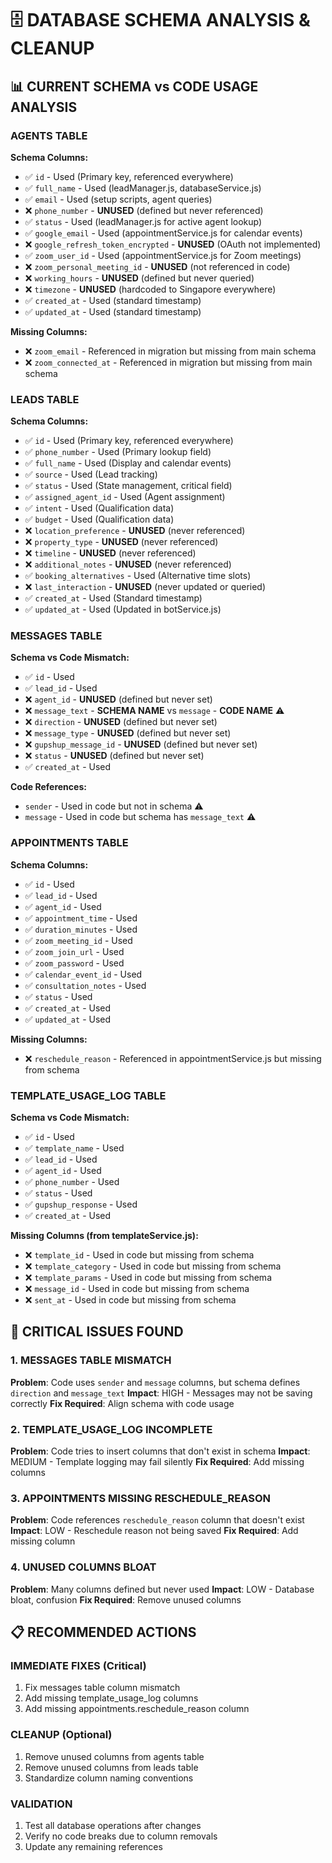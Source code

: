 # 🗄️ DATABASE SCHEMA ANALYSIS & CLEANUP

## 📊 CURRENT SCHEMA vs CODE USAGE ANALYSIS

### **AGENTS TABLE**
**Schema Columns:**
- ✅ `id` - Used (Primary key, referenced everywhere)
- ✅ `full_name` - Used (leadManager.js, databaseService.js)
- ✅ `email` - Used (setup scripts, agent queries)
- ❌ `phone_number` - **UNUSED** (defined but never referenced)
- ✅ `status` - Used (leadManager.js for active agent lookup)
- ✅ `google_email` - Used (appointmentService.js for calendar events)
- ❌ `google_refresh_token_encrypted` - **UNUSED** (OAuth not implemented)
- ✅ `zoom_user_id` - Used (appointmentService.js for Zoom meetings)
- ❌ `zoom_personal_meeting_id` - **UNUSED** (not referenced in code)
- ❌ `working_hours` - **UNUSED** (defined but never queried)
- ❌ `timezone` - **UNUSED** (hardcoded to Singapore everywhere)
- ✅ `created_at` - Used (standard timestamp)
- ✅ `updated_at` - Used (standard timestamp)

**Missing Columns:**
- ❌ `zoom_email` - Referenced in migration but missing from main schema
- ❌ `zoom_connected_at` - Referenced in migration but missing from main schema

### **LEADS TABLE**
**Schema Columns:**
- ✅ `id` - Used (Primary key, referenced everywhere)
- ✅ `phone_number` - Used (Primary lookup field)
- ✅ `full_name` - Used (Display and calendar events)
- ✅ `source` - Used (Lead tracking)
- ✅ `status` - Used (State management, critical field)
- ✅ `assigned_agent_id` - Used (Agent assignment)
- ✅ `intent` - Used (Qualification data)
- ✅ `budget` - Used (Qualification data)
- ❌ `location_preference` - **UNUSED** (never referenced)
- ❌ `property_type` - **UNUSED** (never referenced)
- ❌ `timeline` - **UNUSED** (never referenced)
- ❌ `additional_notes` - **UNUSED** (never referenced)
- ✅ `booking_alternatives` - Used (Alternative time slots)
- ❌ `last_interaction` - **UNUSED** (never updated or queried)
- ✅ `created_at` - Used (Standard timestamp)
- ✅ `updated_at` - Used (Updated in botService.js)

### **MESSAGES TABLE**
**Schema vs Code Mismatch:**
- ✅ `id` - Used
- ✅ `lead_id` - Used
- ❌ `agent_id` - **UNUSED** (defined but never set)
- ❌ `message_text` - **SCHEMA NAME** vs `message` - **CODE NAME** ⚠️
- ❌ `direction` - **UNUSED** (defined but never set)
- ❌ `message_type` - **UNUSED** (defined but never set)
- ❌ `gupshup_message_id` - **UNUSED** (defined but never set)
- ❌ `status` - **UNUSED** (defined but never set)
- ✅ `created_at` - Used

**Code References:**
- `sender` - Used in code but not in schema ⚠️
- `message` - Used in code but schema has `message_text` ⚠️

### **APPOINTMENTS TABLE**
**Schema Columns:**
- ✅ `id` - Used
- ✅ `lead_id` - Used
- ✅ `agent_id` - Used
- ✅ `appointment_time` - Used
- ✅ `duration_minutes` - Used
- ✅ `zoom_meeting_id` - Used
- ✅ `zoom_join_url` - Used
- ✅ `zoom_password` - Used
- ✅ `calendar_event_id` - Used
- ✅ `consultation_notes` - Used
- ✅ `status` - Used
- ✅ `created_at` - Used
- ✅ `updated_at` - Used

**Missing Columns:**
- ❌ `reschedule_reason` - Referenced in appointmentService.js but missing from schema

### **TEMPLATE_USAGE_LOG TABLE**
**Schema vs Code Mismatch:**
- ✅ `id` - Used
- ✅ `template_name` - Used
- ✅ `lead_id` - Used
- ✅ `agent_id` - Used
- ✅ `phone_number` - Used
- ✅ `status` - Used
- ✅ `gupshup_response` - Used
- ✅ `created_at` - Used

**Missing Columns (from templateService.js):**
- ❌ `template_id` - Used in code but missing from schema
- ❌ `template_category` - Used in code but missing from schema
- ❌ `template_params` - Used in code but missing from schema
- ❌ `message_id` - Used in code but missing from schema
- ❌ `sent_at` - Used in code but missing from schema

## 🚨 CRITICAL ISSUES FOUND

### **1. MESSAGES TABLE MISMATCH**
**Problem**: Code uses `sender` and `message` columns, but schema defines `direction` and `message_text`
**Impact**: HIGH - Messages may not be saving correctly
**Fix Required**: Align schema with code usage

### **2. TEMPLATE_USAGE_LOG INCOMPLETE**
**Problem**: Code tries to insert columns that don't exist in schema
**Impact**: MEDIUM - Template logging may fail silently
**Fix Required**: Add missing columns

### **3. APPOINTMENTS MISSING RESCHEDULE_REASON**
**Problem**: Code references `reschedule_reason` column that doesn't exist
**Impact**: LOW - Reschedule reason not being saved
**Fix Required**: Add missing column

### **4. UNUSED COLUMNS BLOAT**
**Problem**: Many columns defined but never used
**Impact**: LOW - Database bloat, confusion
**Fix Required**: Remove unused columns

## 📋 RECOMMENDED ACTIONS

### **IMMEDIATE FIXES (Critical)**
1. Fix messages table column mismatch
2. Add missing template_usage_log columns
3. Add missing appointments.reschedule_reason column

### **CLEANUP (Optional)**
1. Remove unused columns from agents table
2. Remove unused columns from leads table
3. Standardize column naming conventions

### **VALIDATION**
1. Test all database operations after changes
2. Verify no code breaks due to column removals
3. Update any remaining references

